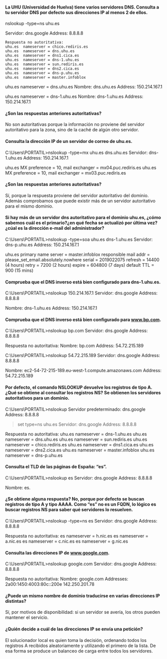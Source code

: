 #### La UHU (Universidad de Huelva) tiene varios servidores DNS. Consulta a tu servidor DNS por defecto sus direcciones IP al menos 2 de ellos.
nslookup -type=ns uhu.es

  Servidor:  dns.google
  Address:  8.8.8.8
  
    Respuesta no autoritativa:
    uhu.es  nameserver = chico.rediris.es
    uhu.es  nameserver = dns.uhu.es
    uhu.es  nameserver = dns1.cica.es
    uhu.es  nameserver = dns-1.uhu.es
    uhu.es  nameserver = sun.rediris.es
    uhu.es  nameserver = dns2.cica.es
    uhu.es  nameserver = dns-p.uhu.es
    uhu.es  nameserver = master.infoblox

uhu.es  nameserver = dns.uhu.es
  Nombre:  dns.uhu.es
  Address:  150.214.167.1


uhu.es  nameserver = dns-1.uhu.es
  Nombre:  dns-1.uhu.es
  Address:  150.214.167.1
    


#### ¿Son las respuestas anteriores autoritativas? 
No son autoritativas porque la información no proviene del servidor autoritativo para la zona, sino de la caché de algún otro servidor.


#### Consulta la dirección IP de un servidor de correo de uhu.es.
C:\Users\PORTATIL>nslookup  -type=mx uhu.es dns.uhu.es
Servidor:  dns-1.uhu.es
Address:  150.214.167.1

uhu.es  MX preference = 10, mail exchanger = mx04.puc.rediris.es
uhu.es  MX preference = 10, mail exchanger = mx03.puc.rediris.es

#### ¿Son las respuestas anteriores autoritativas? 
Sí, porque la respuesta proviene del servidor autoritativo del dominio. Además comprobamos que puede existir más de un servidor autoritativo para el mismo dominio.


#### Si hay más de un servidor dns autoritativo para el dominio uhu.es, ¿cómo sabemos cuál es el primario?¿en qué fecha se actualizó por última vez?¿cúal es la dirección e-mail del administrador?

C:\Users\PORTATIL>nslookup -type=soa uhu.es dns-1.uhu.es
Servidor:  dns-p.uhu.es
Address:  150.214.167.1

uhu.es
        primary name server = master.infoblox
        responsible mail addr = please_set_email.absolutely.nowhere
        serial  = 2019022075
        refresh = 14400 (4 hours)
        retry   = 7200 (2 hours)
        expire  = 604800 (7 days)
        default TTL = 900 (15 mins)

#### Comprueba que el DNS inverso está bien configurado para dns-1.uhu.es.

C:\Users\PORTATIL>nslookup   150.214.167.1
Servidor:  dns.google
Address:  8.8.8.8

Nombre:  dns-1.uhu.es
Address:  150.214.167.1

#### Comprueba que el DNS inverso está bien configurado para www.bp.com.

C:\Users\PORTATIL>nslookup bp.com
Servidor:  dns.google
Address:  8.8.8.8

Respuesta no autoritativa:
Nombre:  bp.com
Address:  54.72.215.189


C:\Users\PORTATIL>nslookup  54.72.215.189
Servidor:  dns.google
Address:  8.8.8.8

Nombre:  ec2-54-72-215-189.eu-west-1.compute.amazonaws.com
Address:  54.72.215.189

#### Por defecto, el comando NSLOOKUP devuelve los registros de tipo A. ¿Qué se obtiene al consultar los registros NS? Se obtienen los servidores autoritativos para un dominio.

C:\Users\PORTATIL>nslookup
Servidor predeterminado:  dns.google
Address:  8.8.8.8

> set type=ns
> uhu.es
Servidor:  dns.google
Address:  8.8.8.8

Respuesta no autoritativa:
uhu.es  nameserver = dns-1.uhu.es
uhu.es  nameserver = dns.uhu.es
uhu.es  nameserver = sun.rediris.es
uhu.es  nameserver = chico.rediris.es
uhu.es  nameserver = dns1.cica.es
uhu.es  nameserver = dns2.cica.es
uhu.es  nameserver = master.infoblox
uhu.es  nameserver = dns-p.uhu.es


#### Consulta el TLD de las páginas de España: “es”.

C:\Users\PORTATIL>nslookup es
Servidor:  dns.google
Address:  8.8.8.8

Nombre:  es.


#### ¿Se obtiene alguna respuesta? No, porque por defecto se buscan registros de tipo A y tipo AAAA. Como “es” no es un FQDN, lo lógico es buscar registros NS para saber qué servidores lo resuelven.

C:\Users\PORTATIL>nslookup -type=ns es
Servidor:  dns.google
Address:  8.8.8.8

Respuesta no autoritativa:
es      nameserver = h.nic.es
es      nameserver = a.nic.es
es      nameserver = c.nic.es
es      nameserver = g.nic.es


#### Consulta las direcciones IP de www.google.com.

C:\Users\PORTATIL>nslookup google.com
Servidor:  dns.google
Address:  8.8.8.8

Respuesta no autoritativa:
Nombre:  google.com
Addresses:  2a00:1450:4003:80c::200e
          142.250.201.78

#### ¿Puede un mismo nombre de dominio traducirse en varias direcciones IP distintas? 

Sí, por motivos de disponibilidad: si un servidor se avería, los otros pueden mantener el servicio.


#### ¿Quién decide a cuál de las direcciones IP se envía una petición? 

El solucionador local es quien toma la decisión, ordenando todos los registros A recibidos aleatoriamente y utilizando el primero de la lista. De esa forma se produce un balanceo de carga entre todos los servidores.




